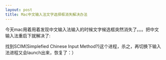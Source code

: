 ```yaml
---
layout: post
title: Mac中文输入法文字选择框消失解决办法
---
```

今天mac用着用着发现中文输入法输入的时候文字候选框突然消失了。。。把中文输入法重启下就解决了:

找到SCIM(Simplefied Chinese Input Method?)这个进程，杀之，再切换下输入法进程又会launch出来，恢复了：）
